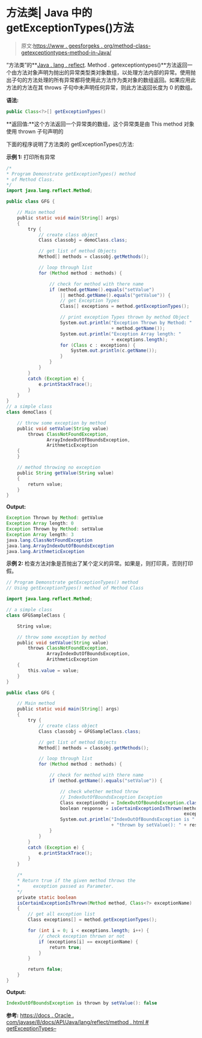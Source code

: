 # 方法类| Java 中的 getExceptionTypes()方法

> 原文:[https://www . geesforgeks . org/method-class-getexceptiontypes-method-in-Java/](https://www.geeksforgeeks.org/method-class-getexceptiontypes-method-in-java/)

“方法类”的**[Java . lang . reflect](https://www.geeksforgeeks.org/reflection-in-java/). Method . getexceptiontypes()**方法返回一个由方法对象声明为抛出的异常类型类对象数组，以处理方法内部的异常。使用抛出子句的方法处理的所有异常都将使用此方法作为类对象的数组返回。如果应用此方法的方法在其 throws 子句中未声明任何异常，则此方法返回长度为 0 的数组。

**语法:**

```java
public Class<?>[] getExceptionTypes()
```

**返回值:**这个方法返回一个异常类的数组，这个异常类是由 This method 对象使用 thrown 子句声明的

下面的程序说明了方法类的 getExceptionTypes()方法:

**示例 1:** 打印所有异常

```java
/*
* Program Demonstrate getExceptionTypes() method 
* of Method Class.
*/
import java.lang.reflect.Method;

public class GFG {

    // Main method
    public static void main(String[] args)
    {
        try {
            // create class object
            Class classobj = demoClass.class;

            // get list of method Objects
            Method[] methods = classobj.getMethods();

            // loop through list
            for (Method method : methods) {

                // check for method with there name
                if (method.getName().equals("setValue")
                    || method.getName().equals("getValue")) {
                    // get Exception Types
                    Class[] exceptions = method.getExceptionTypes();

                    // print exception Types thrown by method Object
                    System.out.println("Exception Thrown by Method: "
                                       + method.getName());
                    System.out.println("Exception Array length: "
                                       + exceptions.length);
                    for (Class c : exceptions) {
                        System.out.println(c.getName());
                    }
                }
            }
        }
        catch (Exception e) {
            e.printStackTrace();
        }
    }
}
// a simple class
class demoClass {

    // throw some exception by method
    public void setValue(String value)
        throws ClassNotFoundException,
               ArrayIndexOutOfBoundsException,
               ArithmeticException
    {
    }

    // method throwing no exception
    public String getValue(String value)
    {
        return value;
    }
}
```

**Output:**

```java
Exception Thrown by Method: getValue
Exception Array length: 0
Exception Thrown by Method: setValue
Exception Array length: 3
java.lang.ClassNotFoundException
java.lang.ArrayIndexOutOfBoundsException
java.lang.ArithmeticException

```

**示例 2:** 检查方法对象是否抛出了某个定义的异常。如果是，则打印真，否则打印假。

```java
// Program Demonstrate getExceptionTypes() method 
// Using getExceptionTypes() method of Method Class

import java.lang.reflect.Method;

// a simple class
class GFGSampleClass {

    String value;

    // throw some exception by method
    public void setValue(String value)
        throws ClassNotFoundException,
               ArrayIndexOutOfBoundsException,
               ArithmeticException
    {
        this.value = value;
    }
}

public class GFG {

    // Main method
    public static void main(String[] args)
    {
        try {
            // create class object
            Class classobj = GFGSampleClass.class;

            // get list of method Objects
            Method[] methods = classobj.getMethods();

            // loop through list
            for (Method method : methods) {

                // check for method with there name
                if (method.getName().equals("setValue")) {

                    // check whether method throw
                    // IndexOutOfBoundsException Exception
                    Class exceptionObj = IndexOutOfBoundsException.class;
                    boolean response = isCertainExceptionIsThrown(method,
                                                                  exceptionObj);
                    System.out.println("IndexOutOfBoundsException is "
                                       + "thrown by setValue(): " + response);
                }
            }
        }
        catch (Exception e) {
            e.printStackTrace();
        }
    }

    /*
    * Return true if the given method throws the 
    *     exception passed as Parameter.
    */
    private static boolean
    isCertainExceptionIsThrown(Method method, Class<?> exceptionName)
    {
        // get all exception list
        Class exceptions[] = method.getExceptionTypes();

        for (int i = 0; i < exceptions.length; i++) {
            // check exception thrown or not
            if (exceptions[i] == exceptionName) {
                return true;
            }
        }

        return false;
    }
}
```

**Output:**

```java
IndexOutOfBoundsException is thrown by setValue(): false

```

**参考:**
[https://docs . Oracle . com/javase/8/docs/API/Java/lang/reflect/method . html # getExceptionTypes–](https://docs.oracle.com/javase/8/docs/api/java/lang/reflect/Method.html#getExceptionTypes--)